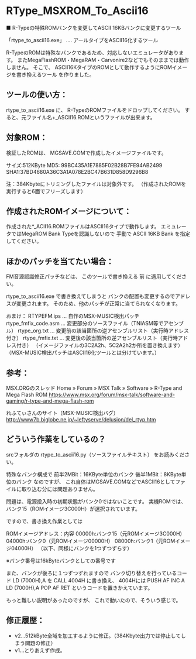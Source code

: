﻿# RType_MSXROM_To_Ascii16
 
■ R-Typeの特殊ROMバンクを変更してASCII 16KBバンクに変更するツール

「rtype_to_ascii16.exe」 .... アールタイプをASCII16化するツール

R-TypeのROMは特殊なバンクであるため、対応しないエミュレータがあります。
またMegaFlashROM・MegaRAM・Carvonire2などでもそのままでは動作しません。
そこで、
ASCII16KタイプのROMとして動作するようにROMイメージを書き換えるツール
を作りました。

## ツールの使い方：

rtype_to_ascii16.exe
に、
R-TypeのROMファイルをドロップしてください。
すると、元ファイル名+_ASCII16.ROMというファイルが出来ます。

## 対象ROM：

検証したROMは、
MGSAVE.COMで作成したイメージファイルです。

サイズ:512KByte
MD5: 99BC435A1E7885F02B28B7FE94AB2499
SHA1:37BD4680A36C3A1A078E2BC47B631D858D9296B8

注：384Kbyteにトリミングしたファイルは対象外です。
   （作成されたROMを実行すると6面でフリーズします）

## 作成されたROMイメージについて：

作成された*_ACII16.ROMファイルはASCII16タイプで動作します。
エミュレータではMegaROM Bank Typeを認識しないので
手動で ASCII 16KB Bank を指定してください。


## ほかのパッチを当てたい場合：

FM音源認識修正パッチなどは、
このツールで書き換える 前 に適用してください。

rtype_to_ascii16.exe で書き換えてしまうと
バンクの配置も変更するのでアドレスが変更されます。
そのため、他のパッチが正常に当てられなくなります。

おまけ：
	RTYPEFM.ips ... 自作のMSX-MUSIC検出パッチ
	rtype_fmfix_code.asm ... 変更部分のソースファイル（TNIASM等でアセンブル）
	rtype_org.txt ... 変更前の該当箇所の逆アセンブルリスト（実行時アドレス付き）
	rtype_fmfix.txt ... 変更後の該当箇所の逆アセンブルリスト（実行時アドレス付き）
	（イメージファイルの3C2A2h、5C2A2h2か所を置き換えます）
	（MSX-MUSIC検出パッチはASCII16化ツールとは分けています。）

## 参考：

MSX.ORGのスレッド
Home » Forum » MSX Talk » Software » R-Type and Mega Flash ROM
https://www.msx.org/forum/msx-talk/software-and-gaming/r-type-and-mega-flash-rom

れふてぃさんのサイト（MSX-MUSIC検出バグ）
http://www7b.biglobe.ne.jp/~leftyserve/delusion/del_rtyp.htm

## どういう作業をしているの？

srcフォルダの rtype_to_ascii16.py（ソースファイルテキスト）
をお読みください。

特殊なバンク構成で
前半2MBit：16KByte単位のバンク
後半1MBit：8KByte単位のバンク
なのですが、
これ自体はMGSAVE.COMなどでASCII16としてファイルに取り込む分には問題ありません。

問題は、電源投入時の初期状態がバンク0ではないことです。
実機ROMでは、バンク15（ROMイメージ3C000H）が選択されています。

ですので、書き換え作業としては

ROMイメージアドレス：内容
00000h:バンク15（元ROMイメージ3C000H）
04000h:バンク0（元ROMイメージ00000H）
08000h:バンク1（元ROMイメージ04000H）
（以下、同様にバンクを1つずつずらす）

※バンク番号は16kByteバンクとしての番号です

また、バンクが後ろに１つずつずれますので
バンク切り替えを行っているコード
	LD (7000H),A
を
	CALL 4004H
に書き換え、
4004Hには
	PUSH AF
	INC A
	LD (7000H),A
	POP AF
	RET
というコードを置きかえています。

もっと難しい説明があったのですが、
これで動いたので、そういう感じで。

## 修正履歴：
- v2...512kByte全域を加工するように修正。（384Kbyte出力では停止してしまう問題の修正）
- v1...とりあえず作成。
